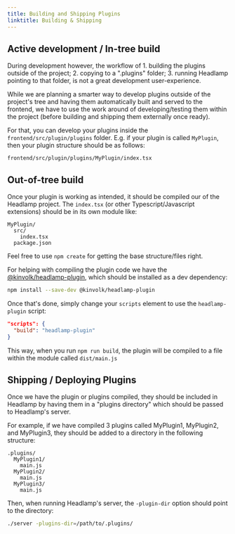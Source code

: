 ```yaml
---
title: Building and Shipping Plugins
linktitle: Building & Shipping
---
```


## Active development / In-tree build

During development however, the workflow of 1. building the plugins outside
of the project; 2. copying to a ".plugins" folder; 3. running Headlamp pointing
to that folder, is not a great development user-experience.

While we are planning a smarter way to develop plugins outside of the project's tree
and having them automatically built and served to the frontend, we have to
use the work around of developing/testing them within the project (before
building and shipping them externally once ready).

For that, you can develop your plugins inside the `frontend/src/plugin/plugins` folder. E.g. if your plugin is called `MyPlugin`, then your plugin
structure should be as follows:

  ```
  frontend/src/plugin/plugins/MyPlugin/index.tsx
  ```

## Out-of-tree build

Once your plugin is working as intended, it should be compiled our of the
Headlamp project. The `index.tsx` (or other Typescript/Javascript extensions)
should be in its own module like:

  ```
  MyPlugin/
    src/
      index.tsx
    package.json
  ```

Feel free to use `npm create` for getting the base structure/files right.

For helping with compiling the plugin code we have the
[@kinvolk/headlamp-plugin](https://www.npmjs.com/package/@kinvolk/headlamp-plugin),
which should be installed as a dev dependency:

```bash
npm install --save-dev @kinvolk/headlamp-plugin
```

Once that's done, simply change your `scripts` element to use the `headlamp-plugin` script:

```json
"scripts": {
  "build": "headlamp-plugin"
}
```

This way, when you run `npm run build`, the plugin will be compiled to a file
within the module called `dist/main.js`

## Shipping / Deploying Plugins

Once we have the plugin or plugins compiled, they should be included in
Headlamp by having them in a "plugins directory" which should be passed to
Headlamp's server.

For example, if we have compiled 3 plugins called MyPlugin1, MyPlugin2, and
MyPlugin3, they should be added to a directory in the following structure:

  ```
  .plugins/
    MyPlugin1/
      main.js
    MyPlugin2/
      main.js
    MyPlugin3/
      main.js
  ```

Then, when running Headlamp's server, the `-plugin-dir` option should point
to the directory:

```bash
./server -plugins-dir=/path/to/.plugins/
```
